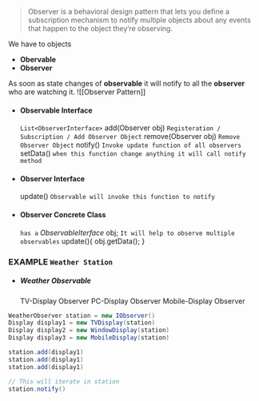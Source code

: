 > Observer is a behavioral design pattern that lets you define a subscription mechanism to notify multiple objects about any events that happen to the object they’re observing.


We have to objects
- **Obervable**
- **Observer**

As soon as state changes of **observable** it will notify to all the **observer** who are watching it.
![[Observer Pattern]]

- #### Observable Interface
	`List<ObserverInterface>`
	add(Observer obj) `Registeration / Subscription / Add Observer Object`
	remove(Observer obj) `Remove Observer Object`
	notify() `Invoke update function of all observers`
	setData() `when this function change anything it will call notify method`
- #### Observer Interface
	update() `Observable will invoke this function to notify`
- #### Observer Concrete Class
	`has a` *ObservableIterface* obj; `It will help to observe multiple observables`
	update(){
		obj.getData();
	}

### EXAMPLE `Weather Station`
- ##### Weather Observable
	TV-Display Observer
	PC-Display Observer
	Mobile-Display Observer

```java
WeatherObserver station = new IObserver()
Display display1 = new TVDisplay(station)
Display display2 = new WindowDisplay(station)
Display display3 = new MobileDisplay(station)

station.add(display1)
station.add(display1)
station.add(display1)

// This will iterate in station
station.notify()

```